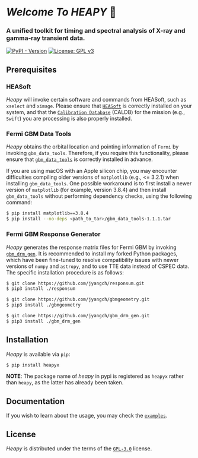 # *Welcome* *To* *HEAPY* 👋

### A unified toolkit for timing and spectral analysis of X-ray and gamma-ray transient data.

[![PyPI - Version](https://img.shields.io/pypi/v/heapyx?color=blue&logo=PyPI&logoColor=white&style=for-the-badge)](https://pypi.org/project/heapyx/)
[![License: GPL v3](https://img.shields.io/github/license/jyangch/heapy?color=blue&logo=open-source-initiative&logoColor=white&style=for-the-badge)](https://www.gnu.org/licenses/gpl-3.0)


## Prerequisites

### HEASoft

_Heapy_ will invoke certain software and commands from HEASoft, such as `xselect` and `ximage`. Please ensure that [`HEASoft`](https://heasarc.gsfc.nasa.gov/docs/software/heasoft/#install) is correctly installed on your system, and that the [`Calibration Database`](https://heasarc.gsfc.nasa.gov/docs/heasarc/caldb/install.html) (CALDB) for the mission (e.g., `Swift`)  you are processing is also properly installed.

### Fermi GBM Data Tools

_Heapy_ obtains the orbital location and pointing information of `Fermi` by invoking `gbm_data_tools`. Therefore, if you require this functionality, please ensure that [`gbm_data_tools`](https://fermi.gsfc.nasa.gov/ssc/data/analysis/gbm/gbm_data_tools/gdt-docs/index.html#) is correctly installed in advance.

If you are using macOS with an Apple silicon chip, you may encounter difficulties compiling older versions of `matplotlib` (e.g., <= 3.2.1) when installing `gbm_data_tools`. One possible workaround is to first install a newer version of `matplotlib` (for example, version 3.8.4) and then install `gbm_data_tools` without performing dependency checks, using the following command:
```bash
$ pip install matplotlib==3.8.4
$ pip install --no-deps <path_to_tar>/gbm_data_tools-1.1.1.tar
```

### Fermi GBM Response Generator

_Heapy_ generates the response matrix files for Fermi GBM by invoking [`gbm_drm_gen`](https://github.com/grburgess/gbm_drm_gen). It is recommended to install my forked Python packages, which have been fine-tuned to resolve compatibility issues with newer versions of `numpy` and `astropy`, and to use TTE data instead of CSPEC data. The specific installation procedure is as follows:
```bash
$ git clone https://github.com/jyangch/responsum.git
$ pip3 install ./responsum

$ git clone https://github.com/jyangch/gbmgeometry.git
$ pip3 install ./gbmgeometry

$ git clone https://github.com/jyangch/gbm_drm_gen.git
$ pip3 install ./gbm_drm_gen
```


## Installation

_Heapy_ is available via `pip`:
```bash
$ pip install heapyx
```
**NOTE**: The package name of _heapy_ in pypi is registered as `heapyx` rather than `heapy`, as the latter has already been taken.


## Documentation

If you wish to learn about the usage, you may check the [`examples`](https://github.com/jyangch/heapy/tree/main/examples).


## License

_Heapy_ is distributed under the terms of the [`GPL-3.0`](https://www.gnu.org/licenses/gpl-3.0-standalone.html) license.
